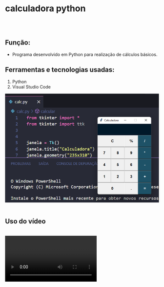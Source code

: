 # calculadora python 
<br><br>

## Função:
* Programa desenvolvido em Python para realização de cálculos básicos.

## Ferramentas e tecnologias usadas:
1. Python<br>
2. Visual Studio Code

<img src="./imgcalc.png">

<br>
<br>

## Uso do vídeo 
<br>
<video src="./gravacao.webm" controls="controls"> Uso do programa</video>